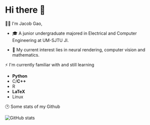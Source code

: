 # Hi there 👋

👨‍🎓 I'm Jacob Gao, 

- 🎓 A junior undergraduate majored in Electrical and Computer Engineering at UM-SJTU JI.

- 🥰 My current interest lies in neural rendering, computer vision and mathematics.


⚡ I'm currently familiar with and still learning
- **Python**
- C/**C++**
- R  
- **LaTeX**
- Linux

🕑 Some stats of my Github

![GitHub stats](https://github-readme-stats.vercel.app/api?username=G-1nOnly&show_icons=true&hide=contribs,prs&theme=tokyonight)
